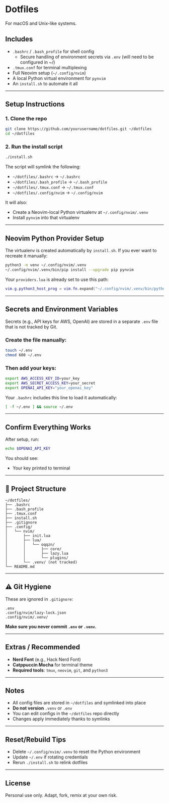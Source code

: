 # Dotfiles

For macOS and Unix-like systems.

## Includes

- `.bashrc` / `.bash_profile` for shell config
  - Secure handling of environment secrets via `.env` (will need to be configured in ~/)
- `.tmux.conf` for terminal multiplexing
- Full Neovim setup (`~/.config/nvim`)
- A local Python virtual environment for `pynvim`
- An `install.sh` to automate it all

---

## Setup Instructions

### 1. Clone the repo

```bash
git clone https://github.com/yourusername/dotfiles.git ~/dotfiles
cd ~/dotfiles
```

### 2. Run the install script

```bash
./install.sh
```

The script will symlink the following:

- `~/dotfiles/.bashrc` → `~/.bashrc`
- `~/dotfiles/.bash_profile` → `~/.bash_profile`
- `~/dotfiles/.tmux.conf` → `~/.tmux.conf`
- `~/dotfiles/.config/nvim` → `~/.config/nvim`

It will also:
- Create a Neovim-local Python virtualenv at `~/.config/nvim/.venv`
- Install `pynvim` into that virtualenv

---

## Neovim Python Provider Setup

The virtualenv is created automatically by `install.sh`. If you ever want to recreate it manually:

```bash
python3 -m venv ~/.config/nvim/.venv
~/.config/nvim/.venv/bin/pip install --upgrade pip pynvim
```

Your `providers.lua` is already set to use this path:

```lua
vim.g.python3_host_prog = vim.fn.expand("~/.config/nvim/.venv/bin/python3")
```

---

## Secrets and Environment Variables

Secrets (e.g., API keys for AWS, OpenAI) are stored in a separate `.env` file that is not tracked by Git.

### Create the file manually:

```bash
touch ~/.env
chmod 600 ~/.env
```

### Then add your keys:

```bash
export AWS_ACCESS_KEY_ID=your_key
export AWS_SECRET_ACCESS_KEY=your_secret
export OPENAI_API_KEY="your_openai_key"
```

Your `.bashrc` includes this line to load it automatically:

```bash
[ -f ~/.env ] && source ~/.env
```

---

## Confirm Everything Works

After setup, run:

```bash
echo $OPENAI_API_KEY
```

You should see:
- Your key printed to terminal

---

## 📁 Project Structure

```
~/dotfiles/
├── .bashrc
├── .bash_profile
├── .tmux.conf
├── install.sh
├── .gitignore
├── .config/
│   └── nvim/
│       ├── init.lua
│       ├── lua/
│       │   └── oqqzn/
│       │       ├── core/
│       │       ├── lazy.lua
│       │       └── plugins/
│       └── .venv/ (not tracked)
└── README.md

```

---

## ⚠️ Git Hygiene

These are ignored in `.gitignore`:

```
.env
.config/nvim/lazy-lock.json
.config/nvim/.venv/
```

**Make sure you never commit `.env` or `.venv`.**

---

## Extras / Recommended

- **Nerd Font** (e.g., Hack Nerd Font)
- **Catppuccin Mocha** for terminal theme
- **Required tools**: `tmux`, `neovim`, `git`, and `python3`

---

## Notes

- All config files are stored in `~/dotfiles` and symlinked into place
- **Do not version** `.venv` or `.env`
- You can edit configs in the `~/dotfiles` repo directly
- Changes apply immediately thanks to symlinks

---

## Reset/Rebuild Tips

- Delete `~/.config/nvim/.venv` to reset the Python environment
- Update `~/.env` if rotating credentials
- Rerun `./install.sh` to relink dotfiles

---

## License

Personal use only. Adapt, fork, remix at your own risk.
